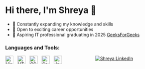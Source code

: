 # Hi there, I'm Shreya 👋 


- 🌱 Constantly expanding my knowledge and skills
- 👯 Open to exciting career opportunities
- 🥅 Aspiring IT professional graduating in 2025
 [GeeksForGeeks](https://auth.geeksforgeeks.org/user/shreya001)



### Languages and Tools:

<img align="left" alt="Visual Studio Code" width="26px" src="https://cdn.jsdelivr.net/gh/devicons/devicon/icons/vscode/vscode-original.svg" style="padding-right:10px;" />
<img align="left" alt="HTML5" width="26px" src="https://cdn.jsdelivr.net/gh/devicons/devicon/icons/html5/html5-original.svg" style="padding-right:10px;" />
<img align="left" alt="CSS3" width="26px" src="https://cdn.jsdelivr.net/gh/devicons/devicon/icons/css3/css3-original.svg" style="padding-right:10px;" />
<img align="left" alt="Sass" width="26px" src="https://cdn.jsdelivr.net/gh/devicons/devicon/icons/sass/sass-original.svg" style="padding-right:10px;" />
<img align="left" alt="JavaScript" width="26px" src="https://cdn.jsdelivr.net/gh/devicons/devicon/icons/javascript/javascript-original.svg" style="padding-right:10px;" />
<p align="center">
 
   <a href="https://www.linkedin.com/in/shreya-patra01/" target="_blank">
  <img src="https://img.shields.io/badge/LinkedIn-0077B5?style=for-the-badge&logo=linkedin&logoColor=white" alt="Shreya LinkedIn"/>
 </a>

</p>

